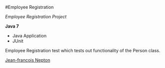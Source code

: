 #Employee Registration

*Employee Registration Project*

**Java 7**

* Java Application
* JUnit

Employee Registration test which tests out functionality of the Person class.

[Jean-francois Nepton](http://sqasolution.com)
